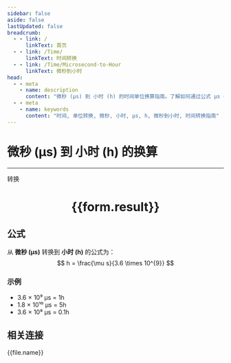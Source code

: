 ```yaml
---
sidebar: false
aside: false
lastUpdated: false
breadcrumb:
  - - link: /
      linkText: 首页
  - - link: /Time/
      linkText: 时间转换
  - - link: /Time/Microsecond-to-Hour
      linkText: 微秒到小时
head:
  - - meta
    - name: description
      content: "微秒 (μs) 到 小时 (h) 的时间单位换算指南。了解如何通过公式 μs ÷ 3,600,000,000 转换为小时。"
  - - meta
    - name: keywords
      content: "时间, 单位转换, 微秒, 小时, μs, h, 微秒到小时, 时间转换指南"
---
```

# 微秒 (μs) 到 小时 (h) 的换算

---
<script setup>
import { onMounted, reactive, inject, ref } from 'vue'
import { NButton,NForm ,NFormItem,NInput,NInputNumber,NSelect,NCard,useMessage,NGrid ,NGi  } from 'naive-ui'
import { defineClientComponent } from 'vitepress'
import { Time } from '../../files';

const convert = inject('convert')

const form = reactive({
  number: null,
  result: '',
})

const convertHandler = () => {
  if (form.number !== null && !isNaN(form.number)) {
    const convertedValue = parseFloat(form.number) / 3600000000
    form.result = `${form.number}μs = ${convertedValue.toFixed(12)}h`
  } else {
    form.result = '请输入有效的数值。'
  }
}
</script>

<n-form size="large" :model="form">
  <n-form-item label="微秒 (μs)">
    <n-input-number v-model:value="form.number" placeholder="输入微秒" style="width: 100%" />
  </n-form-item>
  <n-form-item>
    <n-button type="primary" @click="convertHandler" block>转换</n-button>
  </n-form-item>
</n-form>

<n-card  embedded :bordered="false" hoverable>
  <div  style="text-align:center">
    <h1>{{form.result}}</h1>
  </div>
</n-card>

## 公式

从 **微秒 (μs)** 转换到 **小时 (h)** 的公式为：
$$ h = \frac{\mu s}{3.6 \times 10^{9}} $$

### 示例
- 3.6 × 10⁹ μs = 1h
- 1.8 × 10¹⁰ μs = 5h
- 3.6 × 10⁸ μs = 0.1h
## 相关连接
<n-grid x-gap="12" :cols="4">
  <n-gi v-for="(file, index) in Time" :key="index">
    <n-button
      text
      tag="a"
      :href="file.path"
      type="primary"
    >
      {{file.name}}
    </n-button>
  </n-gi>
</n-grid>